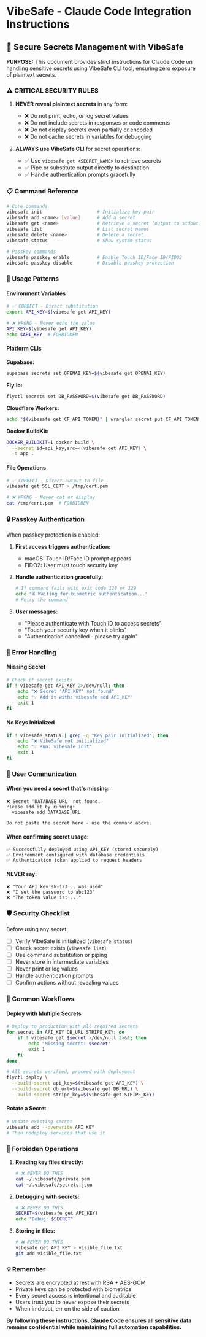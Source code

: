 # VibeSafe - Claude Code Integration Instructions

## 🔐 Secure Secrets Management with VibeSafe

**PURPOSE:** This document provides strict instructions for Claude Code on handling sensitive secrets using VibeSafe CLI tool, ensuring zero exposure of plaintext secrets.

### ⚠️ CRITICAL SECURITY RULES

1. **NEVER reveal plaintext secrets** in any form:
   - ❌ Do not print, echo, or log secret values
   - ❌ Do not include secrets in responses or code comments
   - ❌ Do not display secrets even partially or encoded
   - ❌ Do not cache secrets in variables for debugging

2. **ALWAYS use VibeSafe CLI** for secret operations:
   - ✅ Use `vibesafe get <SECRET_NAME>` to retrieve secrets
   - ✅ Pipe or substitute output directly to destination
   - ✅ Handle authentication prompts gracefully

### 📋 Command Reference

```bash
# Core commands
vibesafe init                    # Initialize key pair
vibesafe add <name> [value]      # Add a secret
vibesafe get <name>              # Retrieve a secret (output to stdout)
vibesafe list                    # List secret names
vibesafe delete <name>           # Delete a secret
vibesafe status                  # Show system status

# Passkey commands
vibesafe passkey enable          # Enable Touch ID/Face ID/FIDO2
vibesafe passkey disable         # Disable passkey protection
```

### 🔧 Usage Patterns

#### Environment Variables
```bash
# ✅ CORRECT - Direct substitution
export API_KEY=$(vibesafe get API_KEY)

# ❌ WRONG - Never echo the value
API_KEY=$(vibesafe get API_KEY)
echo $API_KEY  # FORBIDDEN
```

#### Platform CLIs

**Supabase:**
```bash
supabase secrets set OPENAI_KEY=$(vibesafe get OPENAI_KEY)
```

**Fly.io:**
```bash
flyctl secrets set DB_PASSWORD=$(vibesafe get DB_PASSWORD)
```

**Cloudflare Workers:**
```bash
echo "$(vibesafe get CF_API_TOKEN)" | wrangler secret put CF_API_TOKEN
```

**Docker BuildKit:**
```bash
DOCKER_BUILDKIT=1 docker build \
  --secret id=api_key,src=<(vibesafe get API_KEY) \
  -t app .
```

#### File Operations
```bash
# ✅ CORRECT - Direct output to file
vibesafe get SSL_CERT > /tmp/cert.pem

# ❌ WRONG - Never cat or display
cat /tmp/cert.pem  # FORBIDDEN
```

### 🔒 Passkey Authentication

When passkey protection is enabled:

1. **First access triggers authentication:**
   - macOS: Touch ID/Face ID prompt appears
   - FIDO2: User must touch security key

2. **Handle authentication gracefully:**
   ```bash
   # If command fails with exit code 128 or 129
   echo "⏳ Waiting for biometric authentication..."
   # Retry the command
   ```

3. **User messages:**
   - "Please authenticate with Touch ID to access secrets"
   - "Touch your security key when it blinks"
   - "Authentication cancelled - please try again"

### 🚨 Error Handling

#### Missing Secret
```bash
# Check if secret exists
if ! vibesafe get API_KEY 2>/dev/null; then
    echo "❌ Secret 'API_KEY' not found"
    echo "💡 Add it with: vibesafe add API_KEY"
    exit 1
fi
```

#### No Keys Initialized
```bash
if ! vibesafe status | grep -q "Key pair initialized"; then
    echo "❌ VibeSafe not initialized"
    echo "💡 Run: vibesafe init"
    exit 1
fi
```

### 📝 User Communication

#### When you need a secret that's missing:
```
❌ Secret 'DATABASE_URL' not found.
Please add it by running:
  vibesafe add DATABASE_URL

Do not paste the secret here - use the command above.
```

#### When confirming secret usage:
```
✅ Successfully deployed using API_KEY (stored securely)
✅ Environment configured with database credentials
✅ Authentication token applied to request headers
```

#### NEVER say:
```
❌ "Your API key sk-123... was used"
❌ "I set the password to abc123"
❌ "The token value is: ..."
```

### 🛡️ Security Checklist

Before using any secret:
- [ ] Verify VibeSafe is initialized (`vibesafe status`)
- [ ] Check secret exists (`vibesafe list`)
- [ ] Use command substitution or piping
- [ ] Never store in intermediate variables
- [ ] Never print or log values
- [ ] Handle authentication prompts
- [ ] Confirm actions without revealing values

### 🔄 Common Workflows

#### Deploy with Multiple Secrets
```bash
# Deploy to production with all required secrets
for secret in API_KEY DB_URL STRIPE_KEY; do
    if ! vibesafe get $secret >/dev/null 2>&1; then
        echo "Missing secret: $secret"
        exit 1
    fi
done

# All secrets verified, proceed with deployment
flyctl deploy \
  --build-secret api_key=$(vibesafe get API_KEY) \
  --build-secret db_url=$(vibesafe get DB_URL) \
  --build-secret stripe_key=$(vibesafe get STRIPE_KEY)
```

#### Rotate a Secret
```bash
# Update existing secret
vibesafe add --overwrite API_KEY
# Then redeploy services that use it
```

### 🚫 Forbidden Operations

1. **Reading key files directly:**
   ```bash
   # ❌ NEVER DO THIS
   cat ~/.vibesafe/private.pem
   cat ~/.vibesafe/secrets.json
   ```

2. **Debugging with secrets:**
   ```bash
   # ❌ NEVER DO THIS
   SECRET=$(vibesafe get API_KEY)
   echo "Debug: $SECRET"
   ```

3. **Storing in files:**
   ```bash
   # ❌ NEVER DO THIS
   vibesafe get API_KEY > visible_file.txt
   git add visible_file.txt
   ```

### 💡 Remember

- Secrets are encrypted at rest with RSA + AES-GCM
- Private keys can be protected with biometrics
- Every secret access is intentional and auditable
- Users trust you to never expose their secrets
- When in doubt, err on the side of caution

**By following these instructions, Claude Code ensures all sensitive data remains confidential while maintaining full automation capabilities.**